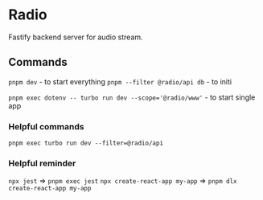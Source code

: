 # Radio

Fastify backend server for audio stream.

## Commands
`pnpm dev` - to start everything
`pnpm --filter @radio/api db` - to initi

`pnpm exec dotenv -- turbo run dev --scope='@radio/www'` - to start single app


### Helpful commands

`pnpm exec turbo run dev --filter=@radio/api`


### Helpful reminder
`npx jest` => `pnpm exec jest`
`npx create-react-app my-app` => `pnpm dlx create-react-app my-app`
